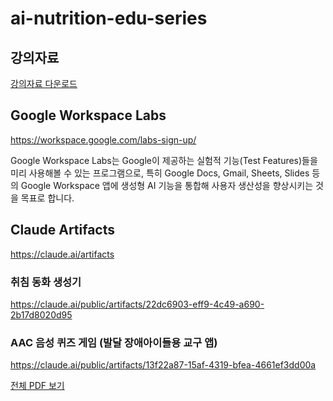 # ai-nutrition-edu-series

## 강의자료
[강의자료 다운로드](https://github.com/aifrenz/ai-nutrition-edu-series/blob/main/2025.08.06%20%ED%95%9C%EA%B5%AD%EA%B5%90%EC%9C%A1%ED%99%98%EA%B2%BD%EB%B3%B4%ED%98%B8%EC%9B%90%20%EA%B0%95%EC%9D%98%20(%ED%95%9C%EA%B5%AD%ED%99%94%ED%95%99%EC%97%B0%EA%B5%AC%EC%9B%90%20%EA%B0%95%EC%98%81%EB%AC%B5)-%EA%B2%8C%EC%8B%9C%EC%9A%A9.pdf)

## Google Workspace Labs
https://workspace.google.com/labs-sign-up/

Google Workspace Labs는 Google이 제공하는 실험적 기능(Test Features)들을 미리 사용해볼 수 있는 프로그램으로, 
특히 Google Docs, Gmail, Sheets, Slides 등의 Google Workspace 앱에 
생성형 AI 기능을 통합해 사용자 생산성을 향상시키는 것을 목표로 합니다.

## Claude Artifacts
https://claude.ai/artifacts

### 취침 동화 생성기
https://claude.ai/public/artifacts/22dc6903-eff9-4c49-a690-2b17d8020d95

### AAC 음성 퀴즈 게임 (발달 장애아이들용 교구 앱)
https://claude.ai/public/artifacts/13f22a87-15af-4319-bfea-4661ef3dd00a 


[전체 PDF 보기]([./files/myfile.pdf](https://github.com/aifrenz/ai-nutrition-edu-series/blob/main/2025.08.06%20%ED%95%9C%EA%B5%AD%EA%B5%90%EC%9C%A1%ED%99%98%EA%B2%BD%EB%B3%B4%ED%98%B8%EC%9B%90%20%EA%B0%95%EC%9D%98%20(%ED%95%9C%EA%B5%AD%ED%99%94%ED%95%99%EC%97%B0%EA%B5%AC%EC%9B%90%20%EA%B0%95%EC%98%81%EB%AC%B5)-%EA%B2%8C%EC%8B%9C%EC%9A%A9.pdf))











